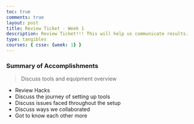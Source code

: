 ```yaml
---
toc: true
comments: true
layout: post
title: Review Ticket - Week 1
description: Review Ticket!!! This will help us communicate results.
type: tangibles
courses: { csse: {week: 1} }
---
```


### Summary of Accomplishments
> Discuss tools and equipment overview 
- Review Hacks
- Discuss the journey of setting up tools
- Discuss issues faced throughout the setup
- Discuss ways we collaborated
- Got to know each other more
